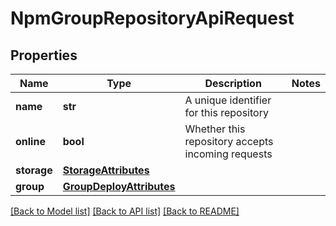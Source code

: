 # NpmGroupRepositoryApiRequest

## Properties

| Name        | Type                                                  | Description                                       | Notes |
| ----------- | ----------------------------------------------------- | ------------------------------------------------- | ----- |
| **name**    | **str**                                               | A unique identifier for this repository           |
| **online**  | **bool**                                              | Whether this repository accepts incoming requests |
| **storage** | [**StorageAttributes**](StorageAttributes.md)         |                                                   |
| **group**   | [**GroupDeployAttributes**](GroupDeployAttributes.md) |                                                   |

[[Back to Model list]](../README.md#documentation-for-models) [[Back to API list]](../README.md#documentation-for-api-endpoints) [[Back to README]](../README.md)
